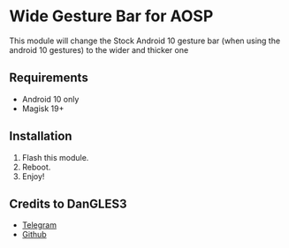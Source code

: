 # Wide Gesture Bar for AOSP

This module will change the Stock Android 10 gesture bar (when using the android 10 gestures) to the wider and thicker one
## Requirements
- Android 10 only
- Magisk 19+

## Installation
1. Flash this module.
2. Reboot.
3. Enjoy!

## Credits to DanGLES3
- [Telegram](https://t.me/DanGLES3)
- [Github](https://github.com/DanGLES3/Oxygen-OS-gesture-bar-for-AOSP)
